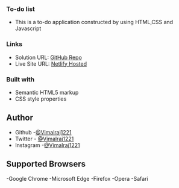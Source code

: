 ### To-do list
  - This is a to-do application constructed by using HTML,CSS and Javascript
### Links

- Solution URL: [GitHub Repo](https://github.com/Vimalraj1221/To-Do-list)
- Live Site URL: [Netlify Hosted](https://sparkly-kulfi-699e70.netlify.app/)

### Built with

- Semantic HTML5 markup
- CSS style properties 

## Author

- Github -[@Vimalraj1221](https://www.github.com/Vimalraj1221)
- Twitter - [@Vimalraj1221](https://twitter.com/VimalRaj_1221)
- Instagram -[@Vimalraj1221](https://www.instagram.com/vimalraj_1221/)

## Supported Browsers

-Google Chrome
-Microsoft Edge
-Firefox
-Opera
-Safari
